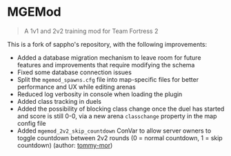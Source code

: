 # MGEMod
> A 1v1 and 2v2 training mod for Team Fortress 2

This is a fork of sappho's repository, with the following improvements:

- Added a database migration mechanism to leave room for future features and improvements that require modifying the schema
- Fixed some database connection issues
- Split the `mgemod_spawns.cfg` file into map-specific files for better performance and UX while editing arenas
- Reduced log verbosity in console when loading the plugin
- Added class tracking in duels
- Added the possibility of blocking class change once the duel has started and score is still 0-0, via a new arena `classchange` property in the map config file
- Added `mgemod_2v2_skip_countdown` ConVar to allow server owners to toggle countdown between 2v2 rounds (0 = normal countdown, 1 = skip countdown) (author: [tommy-mor](https://github.com/sapphonie/MGEMod/pull/24))
